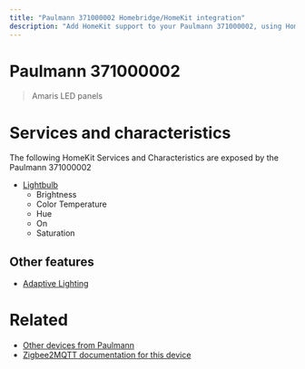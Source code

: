 ```yaml
---
title: "Paulmann 371000002 Homebridge/HomeKit integration"
description: "Add HomeKit support to your Paulmann 371000002, using Homebridge, Zigbee2MQTT and homebridge-z2m."
---
```

<!---
This file has been GENERATED using src/docgen/docgen.ts
DO NOT EDIT THIS FILE MANUALLY!
-->
# Paulmann 371000002
> Amaris LED panels


# Services and characteristics
The following HomeKit Services and Characteristics are exposed by
the Paulmann 371000002

* [Lightbulb](../../light.md)
  * Brightness
  * Color Temperature
  * Hue
  * On
  * Saturation


## Other features
* [Adaptive Lighting](../../light.md)


# Related
* [Other devices from Paulmann](../index.md#paulmann)
* [Zigbee2MQTT documentation for this device](https://www.zigbee2mqtt.io/devices/371000002.html)